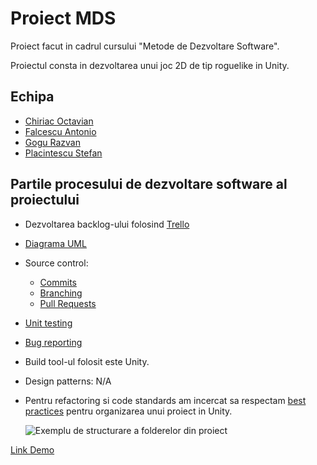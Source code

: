 # Proiect MDS

Proiect facut in cadrul cursului "Metode de Dezvoltare Software". 

Proiectul consta in dezvoltarea unui joc 2D de tip roguelike in Unity. 

## Echipa
- [Chiriac Octavian](https://github.com/Octi21)
- [Falcescu Antonio](https://github.com/Rodioo)
- [Gogu Razvan](https://github.com/gogurazvan)
- [Placintescu Stefan](https://github.com/WildCola)

## Partile procesului de dezvoltare software al proiectului
- Dezvoltarea backlog-ului folosind [Trello](https://trello.com/b/zonVXJ5Q/proiect-mds)
- [Diagrama UML](https://github.com/Rodioo/MDS/blob/master/Proiect%20MDS%20-%20Use%20case%20diagram.pdf)
- Source control:
  - [Commits](https://github.com/Rodioo/MDS/commits/master)
  - [Branching](https://github.com/Rodioo/MDS/branches)
  - [Pull Requests](https://github.com/Rodioo/MDS/pulls?q=is%3Apr+is%3Aclosed)
- [Unit testing](https://github.com/Rodioo/MDS/tree/master/ProiectMDS/Assets/Tests)
- [Bug reporting](https://github.com/Rodioo/MDS/issues)
- Build tool-ul folosit este Unity.
- Design patterns: N/A
- Pentru refactoring si code standards am incercat sa respectam [best practices](https://unity.com/how-to/organizing-your-project) pentru organizarea unui proiect in Unity.
  
  ![](https://i.imgur.com/g6FtbY6.png "Exemplu de structurare a folderelor din proiect")
  
[Link Demo](https://youtu.be/9paT4BsYcQA)
